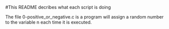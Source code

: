 #This README decribes what each script is doing

The file 0-positive_or_negative.c is a program will assign a random number to the variable n each time it is executed.
